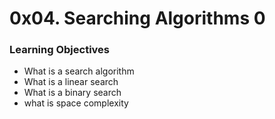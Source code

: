 # 0x04. Searching Algorithms 0

### Learning Objectives

- What is a search algorithm
- What is a linear search
- What is a binary search
- what is space complexity
